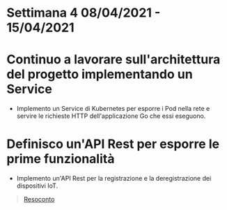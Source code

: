 # Settimana 4 08/04/2021 - 15/04/2021

# Continuo a lavorare sull'architettura del progetto implementando un Service

- Implemento un Service di Kubernetes per esporre i Pod nella rete e servire le richieste HTTP dell'applicazione Go che essi eseguono.

# Definisco un'API Rest per esporre le prime funzionalità

- Implemento un'API Rest per la registrazione e la deregistrazione dei dispositivi IoT. 

> [Resoconto](../README.md)